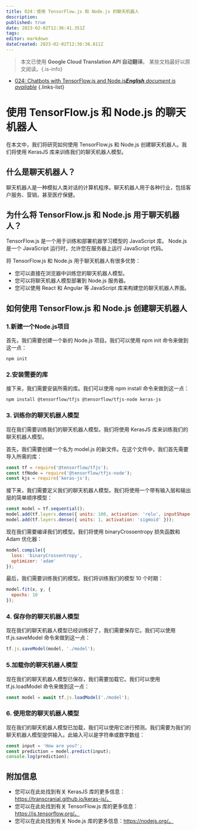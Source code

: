 ```yaml
---
title: 024：使用 TensorFlow.js 和 Node.js 的聊天机器人
description: 
published: true
date: 2023-02-02T12:36:41.351Z
tags: 
editor: markdown
dateCreated: 2023-02-02T12:36:36.811Z
---
```


> 本文已使用 **Google Cloud Translation API 自动翻译**。
某些文档最好以原文阅读。{.is-info}



- [024: Chatbots with TensorFlow.js and Node.js***English** document is available*](/en/Knowledge-base/TensorFlow-js/Learning/024-chatbots-with-tensorflow-js-and-node-js)
{.links-list}


# 使用 TensorFlow.js 和 Node.js 的聊天机器人

在本文中，我们将研究如何使用 TensorFlow.js 和 Node.js 创建聊天机器人。我们将使用 KerasJS 库来训练我们的聊天机器人模型。

## 什么是聊天机器人？

聊天机器人是一种模拟人类对话的计算机程序。聊天机器人用于各种行业，包括客户服务、营销，甚至医疗保健。

## 为什么将 TensorFlow.js 和 Node.js 用于聊天机器人？

TensorFlow.js 是一个用于训练和部署机器学习模型的 JavaScript 库。 Node.js 是一个 JavaScript 运行时，允许您在服务器上运行 JavaScript 代码。

将 TensorFlow.js 和 Node.js 用于聊天机器人有很多优势：

- 您可以直接在浏览器中训练您的聊天机器人模型。
- 您可以将聊天机器人模型部署到 Node.js 服务器。
- 您可以使用 React 和 Angular 等 JavaScript 库来构建您的聊天机器人界面。

## 如何使用 TensorFlow.js 和 Node.js 创建聊天机器人

### 1.新建一个Node.js项目

首先，我们需要创建一个新的 Node.js 项目。我们可以使用 npm init 命令来做到这一点：

```
npm init
```

### 2.安装需要的库

接下来，我们需要安装所需的库。我们可以使用 npm install 命令来做到这一点：

```
npm install @tensorflow/tfjs @tensorflow/tfjs-node keras-js
```

### 3. 训练你的聊天机器人模型

现在我们需要训练我们的聊天机器人模型。我们将使用 KerasJS 库来训练我们的聊天机器人模型。

首先，我们需要创建一个名为 model.js 的新文件。在这个文件中，我们首先需要导入所需的库：

```javascript
const tf = require('@tensorflow/tfjs');
const tfNode = require('@tensorflow/tfjs-node');
const kjs = require('keras-js');
```

接下来，我们需要定义我们的聊天机器人模型。我们将使用一个带有输入层和输出层的简单顺序模型：

```javascript
const model = tf.sequential();
model.add(tf.layers.dense({ units: 100, activation: 'relu', inputShape: [100] }));
model.add(tf.layers.dense({ units: 1, activation: 'sigmoid' }));
```

现在我们需要编译我们的模型。我们将使用 binaryCrossentropy 损失函数和 Adam 优化器：

```javascript
model.compile({
  loss: 'binaryCrossentropy',
  optimizer: 'adam'
});
```

最后，我们需要训练我们的模型。我们将训练我们的模型 10 个时期：

```javascript
model.fit(x, y, {
  epochs: 10
});
```

### 4. 保存你的聊天机器人模型

现在我们的聊天机器人模型已经训练好了，我们需要保存它。我们可以使用 tf.js.saveModel 命令来做到这一点：

```javascript
tf.js.saveModel(model, './model');
```

### 5.加载你的聊天机器人模型

现在我们的聊天机器人模型已保存，我们需要加载它。我们可以使用 tf.js.loadModel 命令来做到这一点：

```javascript
const model = await tf.js.loadModel('./model');
```

### 6. 使用您的聊天机器人模型

现在我们的聊天机器人模型已加载，我们可以使用它进行预测。我们需要为我们的聊天机器人模型提供输入。此输入可以是字符串或数字数组：

```javascript
const input = 'How are you?';
const prediction = model.predict(input);
console.log(prediction);
```

## 附加信息

- 您可以在此处找到有关 KerasJS 库的更多信息：https://transcranial.github.io/keras-js/。
- 您可以在此处找到有关 TensorFlow.js 库的更多信息：https://js.tensorflow.org/。
- 您可以在此处找到有关 Node.js 库的更多信息：https://nodejs.org/。